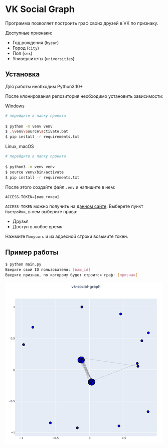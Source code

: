 # VK Social Graph

Программа позволяет построить граф своих друзей в VK по признаку.

Доступные признаки:

- Год рождения (`byear`)
- Город (`city`)
- Пол (`sex`)
- Университеты (`universities`)

## Установка

Для работы необходим Python3.10+

После клонирования репозитория необходимо установить зависимости:

Windows
```bash
# перейдите в папку проекта

$ python -m venv venv
$ .\venv\Source\activate.bat
$ pip install -r requirements.txt
```

Linux, macOS
```bash
# перейдите в папку проекта

$ python3 -m venv venv
$ source venv/bin/activate
$ pip install -r requirements.txt
```

После этого создайте файл `.env` и напишите в нем:
```txt
ACCESS-TOKEN=[ваш_токен]
```

`ACCESS-TOKEN` можно получить на [данном сайте](https://vkhost.github.io/). Выберете пункт `Настройки`, в нем выберите права:

- Друзья
- Доступ в любое время

Нажмите `Получить` и из адресной строки возьмите токен.

## Пример работы

```bash
$ python main.py
Введите свой ID пользователя: [ваш_id]
Введите признак, по которому будет строится граф: [признак]
```
![graph](graph.jpg)